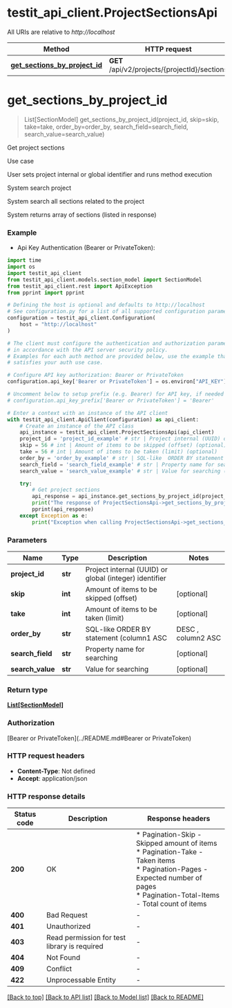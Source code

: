 # testit_api_client.ProjectSectionsApi

All URIs are relative to *http://localhost*

Method | HTTP request | Description
------------- | ------------- | -------------
[**get_sections_by_project_id**](ProjectSectionsApi.md#get_sections_by_project_id) | **GET** /api/v2/projects/{projectId}/sections | Get project sections


# **get_sections_by_project_id**
> List[SectionModel] get_sections_by_project_id(project_id, skip=skip, take=take, order_by=order_by, search_field=search_field, search_value=search_value)

Get project sections


Use case

User sets project internal or global identifier and runs method execution

System search project

System search all sections related to the project

System returns array of sections (listed in response)

### Example

* Api Key Authentication (Bearer or PrivateToken):
```python
import time
import os
import testit_api_client
from testit_api_client.models.section_model import SectionModel
from testit_api_client.rest import ApiException
from pprint import pprint

# Defining the host is optional and defaults to http://localhost
# See configuration.py for a list of all supported configuration parameters.
configuration = testit_api_client.Configuration(
    host = "http://localhost"
)

# The client must configure the authentication and authorization parameters
# in accordance with the API server security policy.
# Examples for each auth method are provided below, use the example that
# satisfies your auth use case.

# Configure API key authorization: Bearer or PrivateToken
configuration.api_key['Bearer or PrivateToken'] = os.environ["API_KEY"]

# Uncomment below to setup prefix (e.g. Bearer) for API key, if needed
# configuration.api_key_prefix['Bearer or PrivateToken'] = 'Bearer'

# Enter a context with an instance of the API client
with testit_api_client.ApiClient(configuration) as api_client:
    # Create an instance of the API class
    api_instance = testit_api_client.ProjectSectionsApi(api_client)
    project_id = 'project_id_example' # str | Project internal (UUID) or global (integer) identifier
    skip = 56 # int | Amount of items to be skipped (offset) (optional)
    take = 56 # int | Amount of items to be taken (limit) (optional)
    order_by = 'order_by_example' # str | SQL-like  ORDER BY statement (column1 ASC|DESC , column2 ASC|DESC) (optional)
    search_field = 'search_field_example' # str | Property name for searching (optional)
    search_value = 'search_value_example' # str | Value for searching (optional)

    try:
        # Get project sections
        api_response = api_instance.get_sections_by_project_id(project_id, skip=skip, take=take, order_by=order_by, search_field=search_field, search_value=search_value)
        print("The response of ProjectSectionsApi->get_sections_by_project_id:\n")
        pprint(api_response)
    except Exception as e:
        print("Exception when calling ProjectSectionsApi->get_sections_by_project_id: %s\n" % e)
```



### Parameters

Name | Type | Description  | Notes
------------- | ------------- | ------------- | -------------
 **project_id** | **str**| Project internal (UUID) or global (integer) identifier | 
 **skip** | **int**| Amount of items to be skipped (offset) | [optional] 
 **take** | **int**| Amount of items to be taken (limit) | [optional] 
 **order_by** | **str**| SQL-like  ORDER BY statement (column1 ASC|DESC , column2 ASC|DESC) | [optional] 
 **search_field** | **str**| Property name for searching | [optional] 
 **search_value** | **str**| Value for searching | [optional] 

### Return type

[**List[SectionModel]**](SectionModel.md)

### Authorization

[Bearer or PrivateToken](../README.md#Bearer or PrivateToken)

### HTTP request headers

 - **Content-Type**: Not defined
 - **Accept**: application/json

### HTTP response details
| Status code | Description | Response headers |
|-------------|-------------|------------------|
**200** | OK |  * Pagination-Skip - Skipped amount of items <br>  * Pagination-Take - Taken items <br>  * Pagination-Pages - Expected number of pages <br>  * Pagination-Total-Items - Total count of items <br>  |
**400** | Bad Request |  -  |
**401** | Unauthorized |  -  |
**403** | Read permission for test library is required |  -  |
**404** | Not Found |  -  |
**409** | Conflict |  -  |
**422** | Unprocessable Entity |  -  |

[[Back to top]](#) [[Back to API list]](../README.md#documentation-for-api-endpoints) [[Back to Model list]](../README.md#documentation-for-models) [[Back to README]](../README.md)

